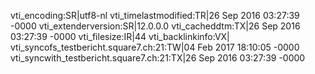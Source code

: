 vti_encoding:SR|utf8-nl
vti_timelastmodified:TR|26 Sep 2016 03:27:39 -0000
vti_extenderversion:SR|12.0.0.0
vti_cacheddtm:TX|26 Sep 2016 03:27:39 -0000
vti_filesize:IR|44
vti_backlinkinfo:VX|
vti_syncofs_testbericht.square7.ch\:21:TW|04 Feb 2017 18:10:05 -0000
vti_syncwith_testbericht.square7.ch\:21:TX|26 Sep 2016 03:27:39 -0000
